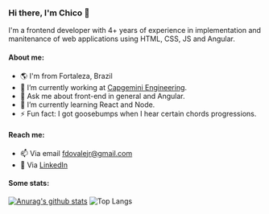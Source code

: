 ### Hi there, I'm Chico 👋
I'm a frontend developer with 4+ years of experience in implementation and manitenance of web applications using HTML, CSS, JS and Angular.

#### About me:

- :earth_americas: I'm from Fortaleza, Brazil
- 🔭 I’m currently working at [Capgemini Engineering](https://capgemini-engineering.com/pt/pt-pt/).
- 💬 Ask me about front-end in general and Angular.
- 🌱 I’m currently learning React and Node.
- ⚡ Fun fact: I got goosebumps when I hear certain chords progressions.

#### Reach me:

- 📫 Via email [fdovalejr@gmail.com](mailto:fdovalejr@gmail.com)
- :page_with_curl: Via [LinkedIn](https://www.linkedin.com/in/franciscovale/)

#### Some stats:
[![Anurag's github stats](https://github-readme-stats.vercel.app/api?username=chicojunior&theme=merko)](https://github.com/anuraghazra/github-readme-stats)  ![Top Langs](https://github-readme-stats.vercel.app/api/top-langs/?username=chicojunior&layout=compact&theme=merko)



<!--
**chicojunior/chicojunior** is a ✨ _special_ ✨ repository because its `README.md` (this file) appears on your GitHub profile.
-->
